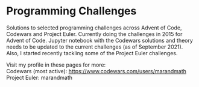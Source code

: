 # Programming Challenges
Solutions to selected programming challenges across Advent of Code, Codewars and Project Euler. Currently doing the challenges in 2015 for Advent of Code. Jupyter notebook 
with the Codewars solutions and theory needs to be updated to the current challenges (as of September 2021). Also, I started recently tackling some of the Project Euler challenges.

Visit my profile in these pages for more:\
Codewars (most active): https://www.codewars.com/users/marandmath \
Project Euler: marandmath
